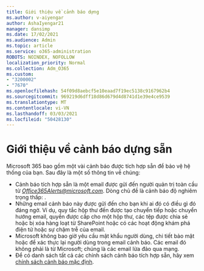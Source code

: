 ```yaml
---
title: Giới thiệu về cảnh báo dựng
ms.author: v-aiyengar
author: AshaIyengar21
manager: dansimp
ms.date: 17/02/2021
ms.audience: Admin
ms.topic: article
ms.service: o365-administration
ROBOTS: NOINDEX, NOFOLLOW
localization_priority: Normal
ms.collection: Adm_O365
ms.custom:
- "3200002"
- "7670"
ms.openlocfilehash: 54f09d8aebcf5e10eaad7f19ec5138c9167962b4
ms.sourcegitcommit: 969219d6dff18d86d679d4d8741d1e39e4ce9539
ms.translationtype: MT
ms.contentlocale: vi-VN
ms.lasthandoff: 03/03/2021
ms.locfileid: "50428130"
---
```

# <a name="about-built-in-alerts"></a>Giới thiệu về cảnh báo dựng sẵn

Microsoft 365 bao gồm một vài cảnh báo được tích hợp sẵn để bảo vệ hệ thống của bạn. Sau đây là một số thông tin về chúng:

- Cảnh báo tích hợp sẵn là một email được gửi đến người quản trị toàn cầu từ *Office365Alerts@microsoft.com*. Dòng chủ đề là cảnh báo độ nghiêm trọng thấp: <name of alert policy> .
- Những email cảnh báo này được gửi đến cho bạn khi ai đó có điều gì đó đáng ngờ. Ví dụ, quy tắc hộp thư đến được tạo chuyển tiếp hoặc chuyển hướng email, quyền được cấp cho một hộp thư, các tệp được chia sẻ hoặc bị xóa hàng loạt từ SharePoint hoặc có các hoạt động khám phá điện tử hoặc sự chậm trễ của email.
- Microsoft không bao giờ yêu cầu mật khẩu người dùng, chi tiết bảo mật hoặc để xác thực lại người dùng trong email cảnh báo. Các email đó không phải là từ Microsoft; chúng là các email lừa đảo qua mạng.
- Để có danh sách tất cả các chính sách cảnh báo tích hợp sẵn, hãy xem [chính sách cảnh báo mặc định](https://go.microsoft.com/fwlink/?linkid=2103170).